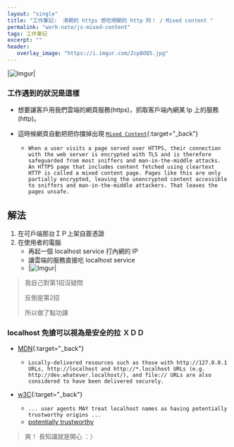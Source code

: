 ```yaml
---
layout: "single"
title: "工作筆記:  清朝的 https 想吃明朝的 http 阿！ / Mixed content "
permalink: "work-note/js-mixed-content"
tags: 工作筆記 
excerpt: ""
header:
   overlay_image: "https://i.imgur.com/ZcpBOQ5.jpg"
---
```


|![Imgur](https://i.imgur.com/ZcpBOQ5.jpg)|

### 工作遇到的狀況是這樣

 - 想要讓客戶用我們雲端的網頁服務(https)，抓取客戶端內網某 Ip 上的服務(http)。

 - 這時候網頁自動把把你擋掉出現 [`Mixed Content`](https://developer.mozilla.org/en-US/docs/Web/Security/Mixed_content){:target="_back"}
    - `When a user visits a page served over HTTPS, their connection with the web server is encrypted with TLS and is therefore safeguarded from most sniffers and man-in-the-middle attacks. An HTTPS page that includes content fetched using cleartext HTTP is called a mixed content page. Pages like this are only partially encrypted, leaving the unencrypted content accessible to sniffers and man-in-the-middle attackers. That leaves the pages unsafe.`



## 解法

 1. 在可戶端那台ＩＰ上架自簽憑證
 2. 在使用者的電腦
     - 再起一個 localhost service 打內網的 IP  
     - 讓雲端的服務直接吃 localhost service 
     - |![Imgur](https://i.imgur.com/5igzVOU.jpg)|

> 我自己對第1招沒疑問
>
> 反倒是第2招 
>
> 所以做了點功課

### localhost 免搶可以視為是安全的拉 ＸＤＤ 

- [MDN](https://developer.mozilla.org/en-US/docs/Web/Security/Secure_Contexts){:target="_back"}
   - `Locally-delivered resources such as those with http://127.0.0.1 URLs, http://localhost and http://*.localhost URLs (e.g. http://dev.whatever.localhost/), and file:// URLs are also considered to have been delivered securely.`

- [w3C](https://w3c.github.io/webappsec-secure-contexts/#localhost){:target="_back"}
   - `... user agents MAY treat localhost names as having potentially trustworthy origins ...`
   - [potentially trustworthy](https://w3c.github.io/webappsec-secure-contexts/#potentially-trustworthy-origin)


> 爽！ 長知識就是開心 ：）